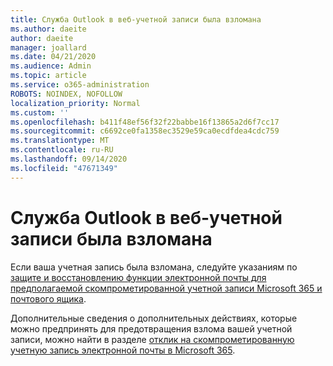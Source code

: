 ```yaml
---
title: Служба Outlook в веб-учетной записи была взломана
ms.author: daeite
author: daeite
manager: joallard
ms.date: 04/21/2020
ms.audience: Admin
ms.topic: article
ms.service: o365-administration
ROBOTS: NOINDEX, NOFOLLOW
localization_priority: Normal
ms.custom: ''
ms.openlocfilehash: b411f48ef56f32f22babbe16f13865a2d6f7cc17
ms.sourcegitcommit: c6692ce0fa1358ec3529e59ca0ecdfdea4cdc759
ms.translationtype: MT
ms.contentlocale: ru-RU
ms.lasthandoff: 09/14/2020
ms.locfileid: "47671349"
---
```

# <a name="outlook-on-the-web-account-hacked"></a>Служба Outlook в веб-учетной записи была взломана

Если ваша учетная запись была взломана, следуйте указаниям по [защите и восстановлению функции электронной почты для предполагаемой скомпрометированной учетной записи Microsoft 365 и почтового ящика](https://docs.microsoft.com/microsoft-365/security/office-365-security/responding-to-a-compromised-email-account).

Дополнительные сведения о дополнительных действиях, которые можно предпринять для предотвращения взлома вашей учетной записи, можно найти в разделе [отклик на скомпрометированную учетную запись электронной почты в Microsoft 365](https://docs.microsoft.com/microsoft-365/security/office-365-security/responding-to-a-compromised-email-account).